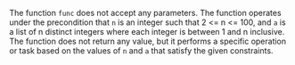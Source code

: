 The function `func` does not accept any parameters. The function operates under the precondition that `n` is an integer such that 2 <= n <= 100, and `a` is a list of n distinct integers where each integer is between 1 and n inclusive. The function does not return any value, but it performs a specific operation or task based on the values of `n` and `a` that satisfy the given constraints.